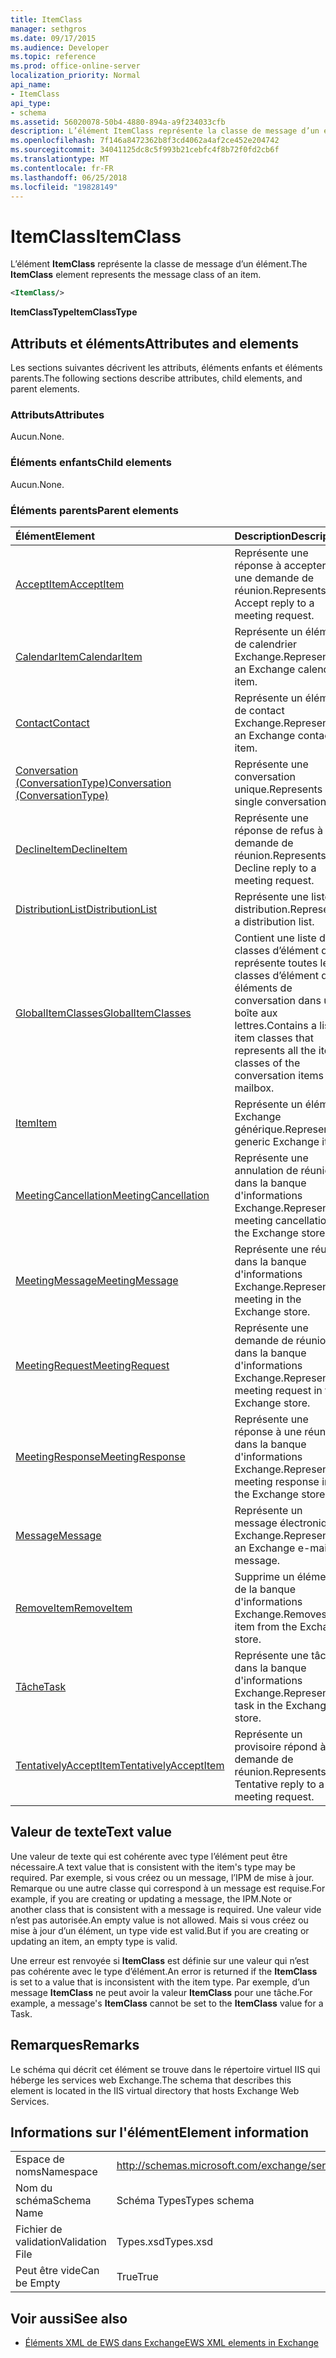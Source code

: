 ```yaml
---
title: ItemClass
manager: sethgros
ms.date: 09/17/2015
ms.audience: Developer
ms.topic: reference
ms.prod: office-online-server
localization_priority: Normal
api_name:
- ItemClass
api_type:
- schema
ms.assetid: 56020078-50b4-4880-894a-a9f234033cfb
description: L’élément ItemClass représente la classe de message d’un élément.
ms.openlocfilehash: 7f146a8472362b8f3cd4062a4af2ce452e204742
ms.sourcegitcommit: 34041125dc8c5f993b21cebfc4f8b72f0fd2cb6f
ms.translationtype: MT
ms.contentlocale: fr-FR
ms.lasthandoff: 06/25/2018
ms.locfileid: "19828149"
---
```

# <a name="itemclass"></a><span data-ttu-id="40476-103">ItemClass</span><span class="sxs-lookup"><span data-stu-id="40476-103">ItemClass</span></span>

<span data-ttu-id="40476-104">L’élément **ItemClass** représente la classe de message d’un élément.</span><span class="sxs-lookup"><span data-stu-id="40476-104">The **ItemClass** element represents the message class of an item.</span></span> 
  
```XML
<ItemClass/>
```

 <span data-ttu-id="40476-105">**ItemClassType**</span><span class="sxs-lookup"><span data-stu-id="40476-105">**ItemClassType**</span></span>
## <a name="attributes-and-elements"></a><span data-ttu-id="40476-106">Attributs et éléments</span><span class="sxs-lookup"><span data-stu-id="40476-106">Attributes and elements</span></span>

<span data-ttu-id="40476-107">Les sections suivantes décrivent les attributs, éléments enfants et éléments parents.</span><span class="sxs-lookup"><span data-stu-id="40476-107">The following sections describe attributes, child elements, and parent elements.</span></span>
  
### <a name="attributes"></a><span data-ttu-id="40476-108">Attributs</span><span class="sxs-lookup"><span data-stu-id="40476-108">Attributes</span></span>

<span data-ttu-id="40476-109">Aucun.</span><span class="sxs-lookup"><span data-stu-id="40476-109">None.</span></span>
  
### <a name="child-elements"></a><span data-ttu-id="40476-110">Éléments enfants</span><span class="sxs-lookup"><span data-stu-id="40476-110">Child elements</span></span>

<span data-ttu-id="40476-111">Aucun.</span><span class="sxs-lookup"><span data-stu-id="40476-111">None.</span></span>
  
### <a name="parent-elements"></a><span data-ttu-id="40476-112">Éléments parents</span><span class="sxs-lookup"><span data-stu-id="40476-112">Parent elements</span></span>

|<span data-ttu-id="40476-113">**Élément**</span><span class="sxs-lookup"><span data-stu-id="40476-113">**Element**</span></span>|<span data-ttu-id="40476-114">**Description**</span><span class="sxs-lookup"><span data-stu-id="40476-114">**Description**</span></span>|
|:-----|:-----|
|[<span data-ttu-id="40476-115">AcceptItem</span><span class="sxs-lookup"><span data-stu-id="40476-115">AcceptItem</span></span>](acceptitem.md) <br/> |<span data-ttu-id="40476-116">Représente une réponse à accepter à une demande de réunion.</span><span class="sxs-lookup"><span data-stu-id="40476-116">Represents an Accept reply to a meeting request.</span></span>  <br/> |
|[<span data-ttu-id="40476-117">CalendarItem</span><span class="sxs-lookup"><span data-stu-id="40476-117">CalendarItem</span></span>](calendaritem.md) <br/> |<span data-ttu-id="40476-118">Représente un élément de calendrier Exchange.</span><span class="sxs-lookup"><span data-stu-id="40476-118">Represents an Exchange calendar item.</span></span>  <br/> |
|[<span data-ttu-id="40476-119">Contact</span><span class="sxs-lookup"><span data-stu-id="40476-119">Contact</span></span>](contact.md) <br/> |<span data-ttu-id="40476-120">Représente un élément de contact Exchange.</span><span class="sxs-lookup"><span data-stu-id="40476-120">Represents an Exchange contact item.</span></span>  <br/> |
|[<span data-ttu-id="40476-121">Conversation (ConversationType)</span><span class="sxs-lookup"><span data-stu-id="40476-121">Conversation (ConversationType)</span></span>](conversation-conversationtype.md) <br/> |<span data-ttu-id="40476-122">Représente une conversation unique.</span><span class="sxs-lookup"><span data-stu-id="40476-122">Represents a single conversation.</span></span>  <br/> |
|[<span data-ttu-id="40476-123">DeclineItem</span><span class="sxs-lookup"><span data-stu-id="40476-123">DeclineItem</span></span>](declineitem.md) <br/> |<span data-ttu-id="40476-124">Représente une réponse de refus à une demande de réunion.</span><span class="sxs-lookup"><span data-stu-id="40476-124">Represents a Decline reply to a meeting request.</span></span>  <br/> |
|[<span data-ttu-id="40476-125">DistributionList</span><span class="sxs-lookup"><span data-stu-id="40476-125">DistributionList</span></span>](distributionlist.md) <br/> |<span data-ttu-id="40476-126">Représente une liste de distribution.</span><span class="sxs-lookup"><span data-stu-id="40476-126">Represents a distribution list.</span></span>  <br/> |
|[<span data-ttu-id="40476-127">GlobalItemClasses</span><span class="sxs-lookup"><span data-stu-id="40476-127">GlobalItemClasses</span></span>](globalitemclasses.md) <br/> |<span data-ttu-id="40476-128">Contient une liste des classes d’élément qui représente toutes les classes d’élément des éléments de conversation dans une boîte aux lettres.</span><span class="sxs-lookup"><span data-stu-id="40476-128">Contains a list of item classes that represents all the item classes of the conversation items in a mailbox.</span></span>  <br/> |
|[<span data-ttu-id="40476-129">Item</span><span class="sxs-lookup"><span data-stu-id="40476-129">Item</span></span>](item.md) <br/> |<span data-ttu-id="40476-130">Représente un élément Exchange générique.</span><span class="sxs-lookup"><span data-stu-id="40476-130">Represents a generic Exchange item.</span></span>  <br/> |
|[<span data-ttu-id="40476-131">MeetingCancellation</span><span class="sxs-lookup"><span data-stu-id="40476-131">MeetingCancellation</span></span>](meetingcancellation.md) <br/> |<span data-ttu-id="40476-132">Représente une annulation de réunion dans la banque d'informations Exchange.</span><span class="sxs-lookup"><span data-stu-id="40476-132">Represents a meeting cancellation in the Exchange store.</span></span>  <br/> |
|[<span data-ttu-id="40476-133">MeetingMessage</span><span class="sxs-lookup"><span data-stu-id="40476-133">MeetingMessage</span></span>](meetingmessage.md) <br/> |<span data-ttu-id="40476-134">Représente une réunion dans la banque d'informations Exchange.</span><span class="sxs-lookup"><span data-stu-id="40476-134">Represents a meeting in the Exchange store.</span></span>  <br/> |
|[<span data-ttu-id="40476-135">MeetingRequest</span><span class="sxs-lookup"><span data-stu-id="40476-135">MeetingRequest</span></span>](meetingrequest.md) <br/> |<span data-ttu-id="40476-136">Représente une demande de réunion dans la banque d'informations Exchange.</span><span class="sxs-lookup"><span data-stu-id="40476-136">Represents a meeting request in the Exchange store.</span></span>  <br/> |
|[<span data-ttu-id="40476-137">MeetingResponse</span><span class="sxs-lookup"><span data-stu-id="40476-137">MeetingResponse</span></span>](meetingresponse.md) <br/> |<span data-ttu-id="40476-138">Représente une réponse à une réunion dans la banque d'informations Exchange.</span><span class="sxs-lookup"><span data-stu-id="40476-138">Represents a meeting response in the Exchange store.</span></span>  <br/> |
|[<span data-ttu-id="40476-139">Message</span><span class="sxs-lookup"><span data-stu-id="40476-139">Message</span></span>](message-ex15websvcsotherref.md) <br/> |<span data-ttu-id="40476-140">Représente un message électronique Exchange.</span><span class="sxs-lookup"><span data-stu-id="40476-140">Represents an Exchange e-mail message.</span></span>  <br/> |
|[<span data-ttu-id="40476-141">RemoveItem</span><span class="sxs-lookup"><span data-stu-id="40476-141">RemoveItem</span></span>](removeitem.md) <br/> |<span data-ttu-id="40476-142">Supprime un élément de la banque d'informations Exchange.</span><span class="sxs-lookup"><span data-stu-id="40476-142">Removes an item from the Exchange store.</span></span>  <br/> |
|[<span data-ttu-id="40476-143">Tâche</span><span class="sxs-lookup"><span data-stu-id="40476-143">Task</span></span>](task.md) <br/> |<span data-ttu-id="40476-144">Représente une tâche dans la banque d'informations Exchange.</span><span class="sxs-lookup"><span data-stu-id="40476-144">Represents a task in the Exchange store.</span></span>  <br/> |
|[<span data-ttu-id="40476-145">TentativelyAcceptItem</span><span class="sxs-lookup"><span data-stu-id="40476-145">TentativelyAcceptItem</span></span>](tentativelyacceptitem.md) <br/> |<span data-ttu-id="40476-146">Représente un provisoire répond à une demande de réunion.</span><span class="sxs-lookup"><span data-stu-id="40476-146">Represents a Tentative reply to a meeting request.</span></span>  <br/> |
   
## <a name="text-value"></a><span data-ttu-id="40476-147">Valeur de texte</span><span class="sxs-lookup"><span data-stu-id="40476-147">Text value</span></span>

<span data-ttu-id="40476-148">Une valeur de texte qui est cohérente avec type l’élément peut être nécessaire.</span><span class="sxs-lookup"><span data-stu-id="40476-148">A text value that is consistent with the item's type may be required.</span></span> <span data-ttu-id="40476-149">Par exemple, si vous créez ou un message, l’IPM de mise à jour. Remarque ou une autre classe qui correspond à un message est requise.</span><span class="sxs-lookup"><span data-stu-id="40476-149">For example, if you are creating or updating a message, the IPM.Note or another class that is consistent with a message is required.</span></span> <span data-ttu-id="40476-150">Une valeur vide n’est pas autorisée.</span><span class="sxs-lookup"><span data-stu-id="40476-150">An empty value is not allowed.</span></span> <span data-ttu-id="40476-151">Mais si vous créez ou mise à jour d’un élément, un type vide est valid.</span><span class="sxs-lookup"><span data-stu-id="40476-151">But if you are creating or updating an item, an empty type is valid.</span></span>
  
<span data-ttu-id="40476-152">Une erreur est renvoyée si **ItemClass** est définie sur une valeur qui n’est pas cohérente avec le type d’élément.</span><span class="sxs-lookup"><span data-stu-id="40476-152">An error is returned if the **ItemClass** is set to a value that is inconsistent with the item type.</span></span> <span data-ttu-id="40476-153">Par exemple, d’un message **ItemClass** ne peut avoir la valeur **ItemClass** pour une tâche.</span><span class="sxs-lookup"><span data-stu-id="40476-153">For example, a message's **ItemClass** cannot be set to the **ItemClass** value for a Task.</span></span> 
  
## <a name="remarks"></a><span data-ttu-id="40476-154">Remarques</span><span class="sxs-lookup"><span data-stu-id="40476-154">Remarks</span></span>

<span data-ttu-id="40476-155">Le schéma qui décrit cet élément se trouve dans le répertoire virtuel IIS qui héberge les services web Exchange.</span><span class="sxs-lookup"><span data-stu-id="40476-155">The schema that describes this element is located in the IIS virtual directory that hosts Exchange Web Services.</span></span>
  
## <a name="element-information"></a><span data-ttu-id="40476-156">Informations sur l'élément</span><span class="sxs-lookup"><span data-stu-id="40476-156">Element information</span></span>

|||
|:-----|:-----|
|<span data-ttu-id="40476-157">Espace de noms</span><span class="sxs-lookup"><span data-stu-id="40476-157">Namespace</span></span>  <br/> |http://schemas.microsoft.com/exchange/services/2006/types  <br/> |
|<span data-ttu-id="40476-158">Nom du schéma</span><span class="sxs-lookup"><span data-stu-id="40476-158">Schema Name</span></span>  <br/> |<span data-ttu-id="40476-159">Schéma Types</span><span class="sxs-lookup"><span data-stu-id="40476-159">Types schema</span></span>  <br/> |
|<span data-ttu-id="40476-160">Fichier de validation</span><span class="sxs-lookup"><span data-stu-id="40476-160">Validation File</span></span>  <br/> |<span data-ttu-id="40476-161">Types.xsd</span><span class="sxs-lookup"><span data-stu-id="40476-161">Types.xsd</span></span>  <br/> |
|<span data-ttu-id="40476-162">Peut être vide</span><span class="sxs-lookup"><span data-stu-id="40476-162">Can be Empty</span></span>  <br/> |<span data-ttu-id="40476-163">True</span><span class="sxs-lookup"><span data-stu-id="40476-163">True</span></span>  <br/> |
   
## <a name="see-also"></a><span data-ttu-id="40476-164">Voir aussi</span><span class="sxs-lookup"><span data-stu-id="40476-164">See also</span></span>



- [<span data-ttu-id="40476-165">Éléments XML de EWS dans Exchange</span><span class="sxs-lookup"><span data-stu-id="40476-165">EWS XML elements in Exchange</span></span>](ews-xml-elements-in-exchange.md)

